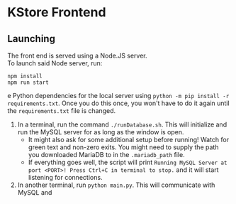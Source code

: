 # KStore Frontend
## Launching
The front end is served using a Node.JS server.  
To launch said Node server, run:  
```
npm install
npm run start
```

e Python dependencies for the local server using `python -m pip install -r requirements.txt`. Once you do this once, you won't have to do it again until the `requirements.txt` file is changed.
1. In a terminal, run the command `./runDatabase.sh`. This will initialize and run the MySQL server for as long as the window is open.
	- It might also ask for some additional setup before running! Watch for green text and non-zero exits. You might need to supply the path you downloaded MariaDB to in the `.mariadb_path` file.
	- If everything goes well, the script will print `Running MySQL Server at port <PORT>! Press Ctrl+C in terminal to stop.` and it will start listening for connections.
1. In another terminal, run `python main.py`. This will communicate with MySQL and 
